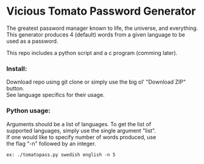# Vicious Tomato Password Generator
The greatest password manager known to life, the universe, and everything.  
This generator produces 4 (default) words from a given language to be used as a password.  

This repo includes a python script and a c program (comming later).  

### Install:
Download repo using git clone or simply use the big ol' "Download ZIP" button.  
See language specifics for their usage.  

### Python usage:
Arguments should be a list of languages. To get the list of  
supported languages, simply use the single argument "list".  
If one would like to specify number of words produced, use  
the flag "-n" followed by an integer.  
    
    ex: ./tomatopass.py swedish english -n 5  
